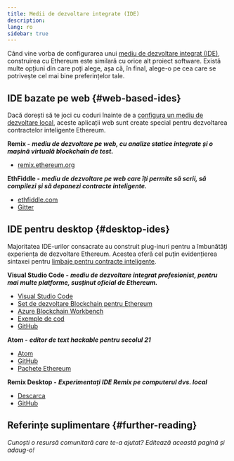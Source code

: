```yaml
---
title: Medii de dezvoltare integrate (IDE)
description:
lang: ro
sidebar: true
---
```


Când vine vorba de configurarea unui [mediu de dezvoltare integrat (IDE)](https://en.wikipedia.org/wiki/Integrated_development_environment), construirea cu Ethereum este similară cu orice alt proiect software. Există multe opțiuni din care poți alege, așa că, în final, alege-o pe cea care se potrivește cel mai bine preferințelor tale.

## IDE bazate pe web {#web-based-ides}

Dacă dorești să te joci cu coduri înainte de a [configura un mediu de dezvoltare local](/developers/local-environment/), aceste aplicații web sunt create special pentru dezvoltarea contractelor inteligente Ethereum.

**Remix -** **_mediu de dezvoltare pe web, cu analize statice integrate și o mașină virtuală blockchain de test._**

- [remix.ethereum.org](https://remix.ethereum.org/)

**EthFiddle -** **_mediu de dezvoltare pe web care îți permite să scrii, să compilezi și să depanezi contracte inteligente._**

- [ethfiddle.com](https://ethfiddle.com/)
- [Gitter](https://gitter.im/loomnetwork/ethfiddle)

## IDE pentru desktop {#desktop-ides}

Majoritatea IDE-urilor consacrate au construit plug-inuri pentru a îmbunătăți experiența de dezvoltare Ethereum. Acestea oferă cel puțin evidențierea sintaxei pentru [limbaje pentru contracte inteligente](/developers/docs/smart-contracts/languages/).

**Visual Studio Code -** **_mediu de dezvoltare integrat profesionist, pentru mai multe platforme, susținut oficial de Ethereum._**

- [Visual Studio Code](https://code.visualstudio.com/)
- [Set de dezvoltare Blockchain pentru Ethereum](https://marketplace.visualstudio.com/items?itemName=AzBlockchain.azure-blockchain)
- [Azure Blockchain Workbench](https://azuremarketplace.microsoft.com/en-us/marketplace/apps/microsoft-azure-blockchain.azure-blockchain-workbench?tab=Overview)
- [Exemple de cod](https://github.com/Azure-Samples/blockchain/blob/master/blockchain-workbench/application-and-smart-contract-samples/readme.md)
- [GitHub](https://github.com/microsoft/vscode)

**Atom -** **_editor de text hackable pentru secolul 21_**

- [Atom](https://atom.io/)
- [GitHub](https://github.com/atom)
- [Pachete Ethereum](https://atom.io/packages/search?utf8=%E2%9C%93&q=keyword%3Aethereum&commit=Search)

**Remix Desktop -** **_Experimentați IDE Remix pe computerul dvs. local_**

- [Descarca](https://github.com/ethereum/remix-desktop/releases)
- [GitHub](https://github.com/ethereum/remix-desktop)

## Referințe suplimentare {#further-reading}

_Cunoști o resursă comunitară care te-a ajutat? Editează această pagină și adaug-o!_
